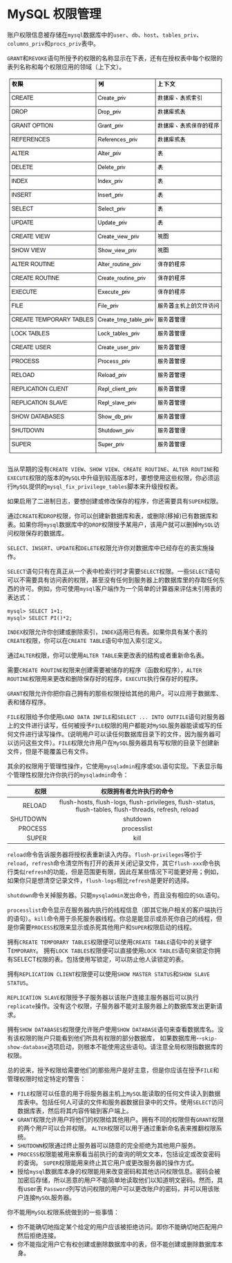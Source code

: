 # MySQL 权限管理

账户权限信息被存储在`mysql`数据库中的`user`、`db`、`host`、`tables_priv`、`columns_priv`和`procs_priv`表中。

`GRANT`和`REVOKE`语句所授予的权限的名称显示在下表，还有在授权表中每个权限的表列名称和每个权限应用的领域（上下文）。

![权限表](https://github.com/LzyRapx/Tutorial_MySQL/blob/master/%E6%9D%83%E9%99%90%E8%A1%A8.png)

当从早期的没有`CREATE VIEW`、`SHOW VIEW`、`CREATE ROUTINE`、`ALTER ROUTINE`和`EXECUTE`权限的版本的`MySQL`中升级到较高版本时，要想使用这些权限，你必须运行`MySQL`提供的`mysql_fix_privilege_tables`脚本来升级授权表。

如果启用了二进制日志，要想创建或修改保存的程序，你还需要具有`SUPER`权限。

通过`CREATE`和`DROP`权限，你可以创建新数据库和表，或删除(移掉)已有数据库和表。如果你将`mysql`数据库中的`DROP`权限授予某用户，该用户就可以删掉`MySQL`访问权限保存的数据库。

`SELECT`、`INSERT`、`UPDATE`和`DELETE`权限允许你对数据库中已经存在的表实施操作。

`SELECT`语句只有在真正从一个表中检索行时才需要`SELECT`权限。一些`SELECT`语句可以不需要具有访问表的权限，甚至没有任何到服务器上的数据库里的存取任何东西的许可。例如，你可使用`mysql`客户端作为一个简单的计算器来评估未引用表的表达式：
```
mysql> SELECT 1+1;
mysql> SELECT PI()*2;
```
`INDEX`权限允许你创建或删除索引，`INDEX`适用已有表。如果你具有某个表的`CREATE`权限，你可以在`CREATE TABLE`语句中加入索引定义。

通过`ALTER`权限，你可以使用`ALTER TABLE`来更改表的结构或者重新命名表。

需要`CREATE ROUTINE`权限来创建需要被储存的程序（函数和程序），`ALTER ROUTINE`权限用来更改和删除保存好的程序，`EXECUTE`执行保存好的程序。

`GRANT`权限允许你把你自己拥有的那些权限授给其他的用户。可以应用于数据库、表和储存程序。

`FILE`权限给予你使用`LOAD DATA INFILE`和`SELECT ... INTO OUTFILE`语句对服务器上的文件进行读写，任何被授予`FILE`权限的用户都能对`MySQL`服务器能读或写的任何文件进行读写操作。(说明用户可以读任何数据库目录下的文件，因为服务器可以访问这些文件）。`FILE`权限允许用户在`MySQL`服务器具有写权限的目录下创建新文件，但是不能覆盖已有文件。

其余的权限用于管理性操作，它使用`mysqladmin`程序或`SQL`语句实现。下表显示每个管理性权限允许你执行的`mysqladmin`命令：

|权限 | 权限拥有者允许执行的命令 | 
|----:|:-----:|
|RELOAD|flush-hosts, flush-logs, flush-privileges, flush-status, flush-tables, flush-threads, refresh, reload|
|SHUTDOWN | shutdown  |
|PROCESS|processlist|
|SUPER|kill|

`reload`命令告诉服务器将授权表重新读入内存。`flush-privileges`等价于`reload`，`refresh`命令清空所有打开的表并关闭记录文件，其它`flush-xxx`命令执行类似`refresh`的功能，但是范围更有限，因此在某些情况下可能更好用；例如，如果你只是想清空记录文件，`flush-logs`相比`refresh`是更好的选择。

`shutdown`命令关掉服务器。只能`mysqladmin`发出命令，而且没有相应的`SQL`语句。

`processlist`命令显示在服务器内执行的线程信息（即其它账户相关的客户端执行的语句）。`kill`命令用于杀死服务器线程。你总是能显示或杀死你自己的线程，但是你需要`PROCESS`权限来显示或杀死其他用户和`SUPER`权限启动的线程。

拥有`CREATE TEMPORARY TABLES`权限便可以使用`CREATE TABLE`语句中的关键字T`EMPORARY`。 拥有`LOCK TABLES`权限便可以直接使用`LOCK TABLES`语句来锁定你拥有SELECT权限的表。包括使用写锁定，可以防止他人读锁定的表。

拥有`REPLICATION CLIENT`权限便可以使用`SHOW MASTER STATUS`和`SHOW SLAVE STATUS`。

`REPLICATION SLAVE`权限授予子服务器以该账户连接主服务器后可以执行`replicate`操作。没有这个权限，子服务器不能对主服务器上的数据库发出更新请求。

拥有`SHOW DATABASES`权限便允许账户使用`SHOW DATABASE`语句来查看数据库名。没有该权限的账户只能看到他们所具有权限的部分数据库， 如果数据库用--`skip-show-database`选项启动，则根本不能使用这些语句。请注意全局权限指数据库的权限。

总的说来，授予权限给需要他们的那些用户是好主意，但是你应该在授予`FILE`和管理权限时给定特定的警告：
- `FILE`权限可以任意的用于将服务器主机上`MySQL`能读取的任何文件读入到数据库表中。包括任何人可读的文件和服务器数据目录中的文件。使用`SELECT`访问数据库表，然后将其内容传输到客户端上。
- `GRANT`权限允许用户将他们的权限给其他用户。拥有不同的权限但有`GRANT`权限的两个用户可以合并权限。 `ALTER`权限可以用于通过重新命名表来推翻权限系统。
- `SHUTDOWN`权限通过终止服务器可以随意的完全拒绝为其他用户服务。
- `PROCESS`权限能被用来察看当前执行的查询的明文文本，包括设定或改变密码的查询。 `SUPER`权限能用来终止其它用户或更改服务器的操作方式。
- 授给`mysql`数据库本身的权限能用来改变密码和其他访问权限信息。密码会被加密后存储，所以恶意的用户不能简单地读取他们以知道明文密码。然而，具有user表 `Password`列写访问权限的用户可以更改账户的密码，并可以用该账户连接`MySQL`服务器。

你不能用`MySQL`权限系统做到的一些事情：

- 你不能确切地指定某个给定的用户应该被拒绝访问。即你不能确切地匹配用户然后拒绝连接。
- 你不能指定用户它有权创建或删除数据库中的表，但不能创建或删除数据库本身。
